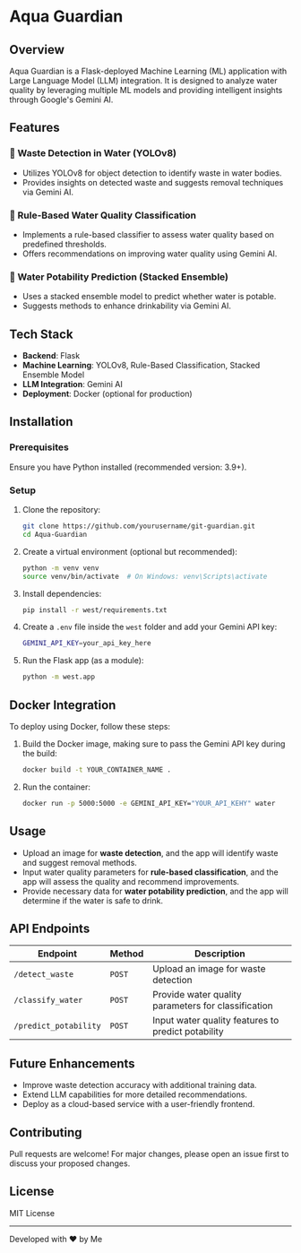 # Aqua Guardian

## Overview

Aqua Guardian is a Flask-deployed Machine Learning (ML) application with Large Language Model (LLM) integration. It is designed to analyze water quality by leveraging multiple ML models and providing intelligent insights through Google's Gemini AI.

## Features

### 🔹 Waste Detection in Water (YOLOv8)

- Utilizes YOLOv8 for object detection to identify waste in water bodies.
- Provides insights on detected waste and suggests removal techniques via Gemini AI.

### 🔹 Rule-Based Water Quality Classification

- Implements a rule-based classifier to assess water quality based on predefined thresholds.
- Offers recommendations on improving water quality using Gemini AI.

### 🔹 Water Potability Prediction (Stacked Ensemble)

- Uses a stacked ensemble model to predict whether water is potable.
- Suggests methods to enhance drinkability via Gemini AI.

## Tech Stack

- **Backend**: Flask
- **Machine Learning**: YOLOv8, Rule-Based Classification, Stacked Ensemble Model
- **LLM Integration**: Gemini AI
- **Deployment**: Docker (optional for production)

## Installation

### Prerequisites

Ensure you have Python installed (recommended version: 3.9+).

### Setup

1. Clone the repository:
   ```sh
   git clone https://github.com/yourusername/git-guardian.git
   cd Aqua-Guardian
   ```
2. Create a virtual environment (optional but recommended):
   ```sh
   python -m venv venv
   source venv/bin/activate  # On Windows: venv\Scripts\activate
   ```
3. Install dependencies:
   ```sh
   pip install -r west/requirements.txt
   ```
4. Create a `.env` file inside the `west` folder and add your Gemini API key:
   ```sh
   GEMINI_API_KEY=your_api_key_here
   ```
5. Run the Flask app (as a module):
   ```sh
   python -m west.app
   ```

## Docker Integration

To deploy using Docker, follow these steps:

1. Build the Docker image, making sure to pass the Gemini API key during the build:
   ```sh
   docker build -t YOUR_CONTAINER_NAME .

   ```
2. Run the container:
   ```sh
   docker run -p 5000:5000 -e GEMINI_API_KEY="YOUR_API_KEHY" water
   ```

## Usage

- Upload an image for **waste detection**, and the app will identify waste and suggest removal methods.
- Input water quality parameters for **rule-based classification**, and the app will assess the quality and recommend improvements.
- Provide necessary data for **water potability prediction**, and the app will determine if the water is safe to drink.

## API Endpoints

| Endpoint              | Method | Description                                         |
| --------------------- | ------ | --------------------------------------------------- |
| `/detect_waste`       | `POST` | Upload an image for waste detection                 |
| `/classify_water`     | `POST` | Provide water quality parameters for classification |
| `/predict_potability` | `POST` | Input water quality features to predict potability  |

## Future Enhancements

- Improve waste detection accuracy with additional training data.
- Extend LLM capabilities for more detailed recommendations.
- Deploy as a cloud-based service with a user-friendly frontend.

## Contributing

Pull requests are welcome! For major changes, please open an issue first to discuss your proposed changes.

## License

MIT License

---

Developed with ❤️ by Me

